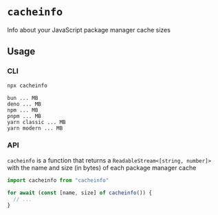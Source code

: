 # `cacheinfo`

Info about your JavaScript package manager cache sizes

## Usage

### CLI

```sh
npx cacheinfo
```

```
bun ... MB
deno ... MB
npm ... MB
pnpm ... MB
yarn classic ... MB
yarn modern ... MB
```

### API

`cacheinfo` is a function that returns a `ReadableStream<[string, number]>` with the name and size (in bytes) of each package manager cache

```ts
import cacheinfo from "cacheinfo"

for await (const [name, size] of cacheinfo()) {
  // ...
}
```
